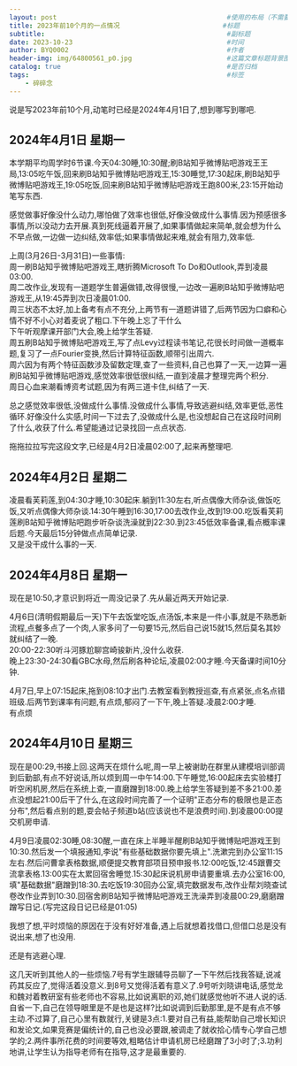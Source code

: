 ```yaml
---
layout: post                                           #使用的布局（不需要改）
title: 2023年前10个月的一点情况                          #标题
subtitle:                                              #副标题
date: 2023-10-23                                       #时间
author: BYQ0002                                        #作者
header-img: img/64800561_p0.jpg                        #这篇文章标题背景图片
catalog: true                                          #是否归档
tags:                                                  #标签
    - 碎碎念
---
```


说是写2023年前10个月,动笔时已经是2024年4月1日了,想到哪写到哪吧.

## 2024年4月1日 星期一

本学期平均周学时6节课.今天04:30睡,10:30醒;刷B站知乎微博贴吧游戏王王局,13:05吃午饭,回来刷B站知乎微博贴吧游戏王,15:30睡觉,17:30起床,刷B站知乎微博贴吧游戏王,19:05吃饭,回来刷B站知乎微博贴吧游戏王跑800米,23:15开始动笔写东西.

感觉做事好像没什么动力,哪怕做了效率也很低,好像没做成什么事情.因为预感很多事情,所以没动力去开展.真到死线逼着开展了,如果事情做起来简单,就会想为什么不早点做,一边做一边纠结,效率低;如果事情做起来难,就会有阻力,效率低.

上周(3月26日-3月31日)一些事情:  
周一刷B站知乎微博贴吧游戏王,瞎折腾Microsoft To Do和Outlook,弄到凌晨03:00.  
周二改作业,发现有一道题学生普遍做错,改得很慢,一边改一遍刷B站知乎微博贴吧游戏王,从19:45弄到次日凌晨01:00.  
周三状态不太好,加上备考有点不充分,上两节有一道题讲错了,后两节因为口癖和心情不好不小心对着麦说了粗口.下午晚上忘了干什么  
下午听观摩课开部门大会,晚上给学生答疑.  
周五刷B站知乎微博贴吧游戏王,写了点Levy过程读书笔记,花很长时间做一道概率题,复习了一点Fourier变换,然后计算特征函数,顺带引出周六.  
周六因为有两个特征函数涉及留数定理,查了一些资料,自己也算了一天,一边算一遍刷B站知乎微博贴吧游戏,感觉效率很低很纠结,一直到凌晨才整理完两个积分.  
周日心血来潮看博资考试题,因为有两三道卡住,纠结了一天.

总之感觉效率很低,没做成什么事情.没做成什么事情,导致逃避纠结,效率更低,恶性循环.好像没什么实感,时间一下过去了,没做成什么是,也没想起自己在这段时间刷了什么,收获了什么.希望能通过记录找回一点点状态.

拖拖拉拉写完这段文字,已经是4月2日凌晨02:00了,起来再整理吧.

## 2024年4月2日 星期二

凌晨看芙莉莲,到04:30才睡,10:30起床.躺到11:30左右,听点偶像大师杂谈,做饭吃饭,又听点偶像大师杂谈.14:30午睡到16:30,17:00去改作业,改到19:00.吃饭看芙莉莲刷B站知乎微博贴吧跑步听杂谈洗澡就到22:30.到23:45低效率备课,看点概率课后题.今天最后15分钟做点点简单记录.  
又是没干成什么事的一天.

## 2024年4月8日 星期一

现在是10:50,才意识到将近一周没记录了.先从最近两天开始记录.

4月6日(清明假期最后一天)下午去饭堂吃饭,点汤饭,本来是一件小事,就是不熟悉新流程,点餐多点了一个肉,人家多问了一句要15元,然后自己说15就15,然后莫名其妙就纠结了一晚.  
20:00-22:30听斗河豚尬聊宫崎骏新片,没什么收获.  
晚上23:30-24:30看GBC水母,然后刷各种论坛,凌晨02:00才睡.今天备课时间10分钟.  

4月7日,早上07:15起床,拖到08:10才出门.去教室看到教授巡查,有点紧张,点名点错班级.后两节到课率有问题,有点烦,郁闷了一下午,晚上答疑.凌晨2:00才睡.   
有点烦

## 2024年4月10日 星期三

现在是00:29,书接上回.这两天在烦什么呢,周一早上被谢助在群里从建模培训部调到后勤部,有点不好说话,所以烦到周一中午14:00.下午睡觉,16:00起床去实验楼打听空闲机房,然后在系统上查,一直磨蹭到18:00.晚上给学生答疑到差不多21:00.差点没想起21:00后干了什么,在这段时间完善了一个证明"正态分布的极限也是正态分布",然后看点别的题,耍会帖子频道b站(应该说也不是浪费时间).到凌晨00:00提交机房申请.

4月9日凌晨02:30睡,08:30醒,一直在床上半睡半醒刷B站知乎微博贴吧游戏王到10:30.然后发一个填报通知,李说"有些基础数据你要先填上".洗漱完到办公室11:15左右.然后问曹拿表格数据,顺便提交教育部项目预申报书.12:00吃饭,12:45跟曹交流拿表格.13:00实在太累回宿舍睡觉.15:30起床说机房申请要重填.去办公室16:00,填"基础数据"磨蹭到18:30.去吃饭19:30回办公室,填完数据发布,改作业帮刘晓查试卷改作业弄到10:30.回宿舍刷B站知乎微博贴吧游戏王洗澡弄到凌晨00:29,磨磨蹭蹭写日记.(写完这段日记已经是01:05)

我想了想,平时烦恼的原因在于没有好好准备,遇上后就想着找借口,但借口总是没有说出来,想了也没用.

还是有逃避心理.

这几天听到其他人的一些烦恼.7号有学生跟辅导员聊了一下午然后找我答疑,说减药其反应了,觉得活着没意义.到8号又觉得活着有意义了.9号听刘晓讲电话,感觉龙和魏对着教研室有些老师也不容易,比如说离职的邓,她们就感觉他听不进人说的话.   
自省一下,自己在领导眼里是不是也是这样?比如说调到后勤那里,是不是有点不够主动.不过算了,自己心里有数就行,关键是3点:1.要对自己有益,能帮助自己增长知识和发论文,如果竞赛是偏统计的,自己也没必要跟,被调走了就收拾心情专心学自己想学的;2.两件事所花费的时间要等效,粗略估计申请机房已经磨蹭了3小时了;3.功利地讲,让学生认为指导老师有在指导,这才是最重要的.